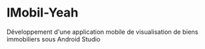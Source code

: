 # IMobil-Yeah
Développement d'une application mobile de visualisation de biens immobiliers sous Android Studio
